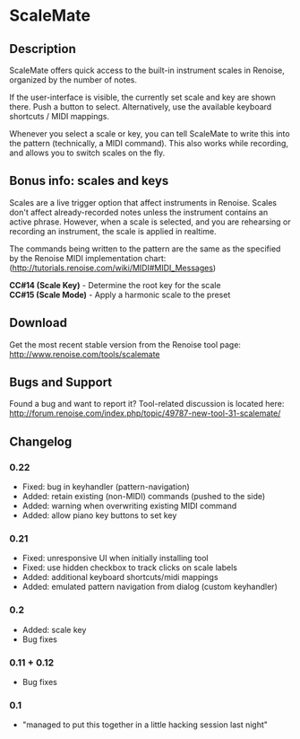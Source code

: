 # ScaleMate

## Description

ScaleMate offers quick access to the built-in instrument scales in Renoise, organized by the number of notes.

If the user-interface is visible, the currently set scale and key are shown there. Push a button to select. Alternatively, use the available keyboard shortcuts / MIDI mappings.

Whenever you select a scale or key, you can tell ScaleMate to write this into the pattern (technically, a MIDI command). This also works while recording, and allows you to switch scales on the fly.

## Bonus info: scales and keys

Scales are a live trigger option that affect instruments in Renoise. Scales don't affect already-recorded notes unless the instrument contains an active phrase. 
However, when a scale is selected, and you are rehearsing or recording an instrument, the scale is applied in realtime.

The commands being written to the pattern are the same as the specified by the Renoise MIDI implementation chart: (http://tutorials.renoise.com/wiki/MIDI#MIDI_Messages)

**CC#14 (Scale Key)** - Determine the root key for the scale  
**CC#15 (Scale Mode)** - Apply a harmonic scale to the preset  

## Download

Get the most recent stable version from the Renoise tool page:  
http://www.renoise.com/tools/scalemate

## Bugs and Support

Found a bug and want to report it? Tool-related discussion is located here:    
http://forum.renoise.com/index.php/topic/49787-new-tool-31-scalemate/

## Changelog

### 0.22
- Fixed: bug in keyhandler (pattern-navigation)
- Added: retain existing (non-MIDI) commands (pushed to the side)
- Added: warning when overwriting existing MIDI command
- Added: allow piano key buttons to set key

### 0.21
- Fixed: unresponsive UI when initially installing tool
- Fixed: use hidden checkbox to track clicks on scale labels
- Added: additional keyboard shortcuts/midi mappings
- Added: emulated pattern navigation from dialog (custom keyhandler)

### 0.2 
- Added: scale key
- Bug fixes

### 0.11 + 0.12
- Bug fixes

### 0.1
- "managed to put this together in a little hacking session last night"